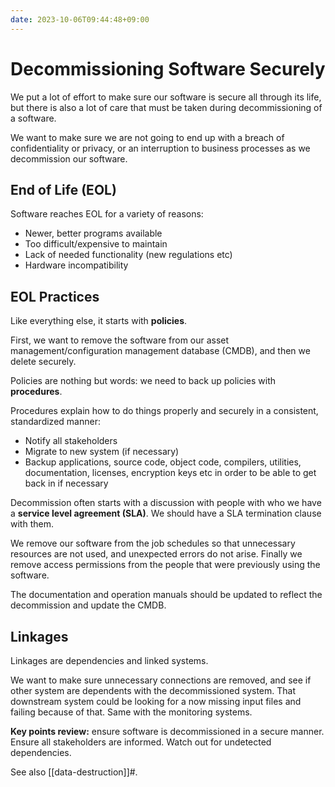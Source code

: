```yaml
---
date: 2023-10-06T09:44:48+09:00
---
```


# Decommissioning Software Securely

We put a lot of effort to make sure our software is secure all through its life,
but there is also a lot of care that must be taken during decommissioning of a
software.

We want to make sure we are not going to end up with a breach of confidentiality
or privacy, or an interruption to business processes as we decommission our
software.

## End of Life (EOL)

Software reaches EOL for a variety of reasons:

-   Newer, better programs available
-   Too difficult/expensive to maintain
-   Lack of needed functionality (new regulations etc)
-   Hardware incompatibility

## EOL Practices

Like everything else, it starts with **policies**.

First, we want to remove the software from our asset management/configuration
management database (CMDB), and then we delete securely.

Policies are nothing but words: we need to back up policies with **procedures**.

Procedures explain how to do things properly and securely in a consistent,
standardized manner:

-   Notify all stakeholders
-   Migrate to new system (if necessary)
-   Backup applications, source code, object code, compilers, utilities,
    documentation, licenses, encryption keys etc in order to be able to get back
    in if necessary

Decommission often starts with a discussion with people with who we have a
**service level agreement (SLA)**. We should have a SLA termination clause with
them.

We remove our software from the job schedules so that unnecessary resources are
not used, and unexpected errors do not arise. Finally we remove access
permissions from the people that were previously using the software.

The documentation and operation manuals should be updated to reflect the
decommission and update the CMDB.

## Linkages

Linkages are dependencies and linked systems.

We want to make sure unnecessary connections are removed, and see if other
system are dependents with the decommissioned system. That downstream system
could be looking for a now missing input files and failing because of that. Same
with the monitoring systems.

**Key points review:** ensure software is decommissioned in a secure manner.
Ensure all stakeholders are informed. Watch out for undetected dependencies.

See also [[data-destruction]]#.
